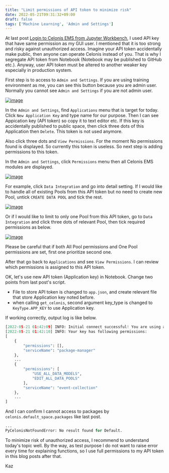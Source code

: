 ```yaml
---
title: "Limit permissions of API token to minimize risk"
date: 2022-05-21T09:31:32+09:00
draft: false
tags: ['Machine Learning', 'Admin and Settings']
---
```


At last post [Login to Celonis EMS from Jupyter Workbench](../2022-05-14-login-to-celonis-ems-from-jupyter-workbench), I used API key that have same permission as my GUI user. I mentioned that it is too strong and risky against unauthorized access. Imagine your API token accidentally make public, then anyone can operate Celonis instead of you. That is why I segregate API token from Notebook (Notebook may be published to GitHub etc.). Anyway, user API token must be altered to another weaker key especially in production system. 

First step is to access to `Admin and Settings`. If you are using training environment as me, you can see this button because you are admin user. Normally you cannot see `Admin and Settings` if you are not admin user.

[![image](https://user-images.githubusercontent.com/67397583/169627997-2e767f3a-7f40-45ac-8f76-8b73de954d43.png)](https://user-images.githubusercontent.com/67397583/169627997-2e767f3a-7f40-45ac-8f76-8b73de954d43.png)

In the `Admin and Settings`, find `Applications` menu that is target for today. Click `New Application Key` and type name for our purpose. Then I can see Appication key (API token) so copy it to text editor etc. If this key is accidentally published to public space, then click three dots of this Application then `Delete`. This token is not used anymore.

Also click three dots and `View Permissions`. For the moment No permissions found is displayed. So currently this token is useless. So next step is adding permissions to this token. 

In the `Admin and Settings`, click `Permissions` menu then all Celonis EMS modules are displayed.

[![image](https://user-images.githubusercontent.com/67397583/169628815-1775ff9f-902b-4d6b-b63e-124a8f8edda0.png)](https://user-images.githubusercontent.com/67397583/169628815-1775ff9f-902b-4d6b-b63e-124a8f8edda0.png)

For example, click `Data Integration` and go into detail setting. If I would like to handle all of existing Pools from this API token but no need to create new Pool, untick `CREATE DATA POOL` and tick the rest. 

[![image](https://user-images.githubusercontent.com/67397583/169629061-bf371670-e52f-4953-bd84-2db557dc40b4.png)](https://user-images.githubusercontent.com/67397583/169629061-bf371670-e52f-4953-bd84-2db557dc40b4.png)

Or if I would like to limit to only one Pool from this API token, go to `Data Integration` and click three dots of relevant Pool, then tick required permissions as below. 

[![image](https://user-images.githubusercontent.com/67397583/169629286-0af0d303-254c-44ba-99dd-e01fc8565aed.png)](https://user-images.githubusercontent.com/67397583/169629286-0af0d303-254c-44ba-99dd-e01fc8565aed.png)

Please be careful that if both All Pool permissions and One Pool permissions are set, first one prioritize second one.

After that go back to `Applications` and see `View Permissions`. I can review which permissions is assigned to this API token. 

OK, let's use new API token (Application key) in Notebook. Change two points from last post's script.
- File to store API token is changed to `app.json`, and create relevant file that store Application key noted before.
- when calling `get_celonis`, second argument key_type is changed to `KeyType.APP_KEY` to use Application key.

If working correctly, output log is like below.
```python
[2022-05-21 01:42:09] INFO: Initial connect successful! You are using an Application Key. PyCelonis Version: 1.7.0
[2022-05-21 01:42:10] INFO: Your key has following permissions:
[
    {
        "permissions": [],
        "serviceName": "package-manager"
    },
    ...
    {
        "permissions": [
            "USE_ALL_DATA_MODELS",
            "EDIT_ALL_DATA_POOLS"
        ],
        "serviceName": "event-collection"
    },
    ...
]
```

And I can confirm I cannot access to packages by `celonis.default_space.packages` like last post.
```python
...
PyCelonisNotFoundError: No result found for Default.
```

To minimize risk of unauthorized access, I recommend to understand today's topic well. By the way, as test purpose I do not want to raise error every time for explaining functions, so I use full permissions to my API token in this blog posts after that.

Kaz
